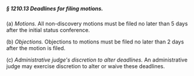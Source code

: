 ##### § 1210.13 Deadlines for filing motions. #####

(a) *Motions.* All non-discovery motions must be filed no later than 5 days after the initial status conference.

(b) *Objections.* Objections to motions must be filed no later than 2 days after the motion is filed.

(c) *Administrative judge's discretion to alter deadlines.* An administrative judge may exercise discretion to alter or waive these deadlines.